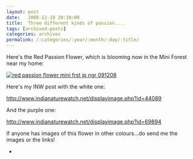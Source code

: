 ```yaml
---
layout: post
date:	2008-12-10 20:38:00
title:  Three different kinds of passion....
tags: [archived-posts]
categories: archives
permalink: /:categories/:year/:month/:day/:title/
---
```

Here's the Red Passion Flower, which is blooming now in the Mini Forest near my home:


<a href="http://s297.photobucket.com/albums/mm205/depontis/?action=view&current=IMG_3966.jpg" target="_blank"><img src="http://i297.photobucket.com/albums/mm205/depontis/IMG_3966.jpg" border="0" alt="red passion flower mini frst jp ngr 091208"></a>



Here's my INW post with the white one:

http://www.indianaturewatch.net/displayimage.php?id=44089

And the purple one:


http://www.indianaturewatch.net/displayimage.php?id=69894


If anyone has images of this flower in other colours...do send me the images or the links!


*
